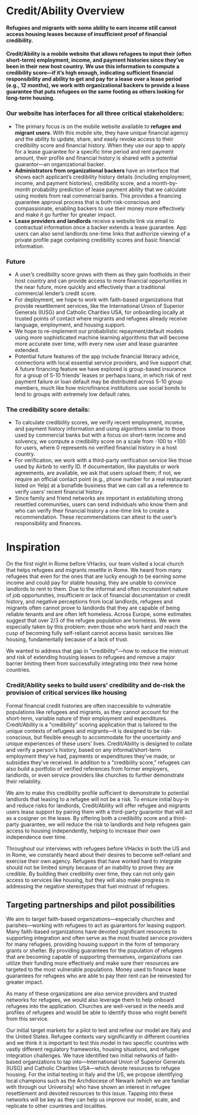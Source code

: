 # Credit/Ability Overview
#### Refugees and migrants with some ability to earn income still cannot access housing leases because of insufficient proof of financial credibility.

#### Credit/Ability is a mobile website that allows refugees to input their (often short-term) employment, income, and payment histories since they’ve been in their new host country. We use this information to compute a credibility score—if it’s high enough, indicating sufficient financial responsibility and ability to get and pay for a lease over a lease period (e.g., 12 months), we work with organizational backers to provide a lease guarantee that puts refugees on the same footing as others looking for long-term housing.

### Our website has interfaces for all three critical stakeholders:
- The primary focus is on the mobile website available to **refugee and migrant users**. With this mobile site, they have unique financial agency and the ability to update, share, and easily revoke access to their credibility score and financial history. When they use our app to apply for a lease guarantee for a specific time period and rent payment amount, their profile and financial history is shared with a potential guarantor—an organizational backer.
- **Administrators from organizational backers** have an interface that shows each applicant’s credibility history details (including employment, income, and payment histories), credibility score, and a month-by-month probability prediction of lease payment ability that we calculate using models from real commercial banks. This provides a financing guarantee approval process that is both risk-conscious and compassionate, enabling backers to use their money more effectively and make it go further for greater impact.
- **Lease providers and landlords** receive a website link via email to contractual information once a backer extends a lease guarantee. App users can also send landlords one-time links that authorize viewing of a private profile page containing credibility scores and basic financial information.

### Future
- A user’s credibility score grows with them as they gain footholds in their host country and can provide access to more financial opportunities in the near future, more quickly and effectively than a traditional commercial lender’s credit score.
- For deployment, we hope to work with faith-based organizations that provide resettlement services, like the International Union of Superior Generals (IUSG) and Catholic Charities USA, for onboarding locally at trusted points of contact where migrants and refugees already receive language, employment, and housing support.
- We hope to re-implement our probabilistic repayment/default models using more sophisticated machine learning algorithms that will become more accurate over time, with every new user and lease guarantee extended.
- Potential future features of the app include financial literacy advice, connections with local essential service providers, and live support chat. A future financing feature we have explored is group-based insurance for a group of 5-10 friends’ leases or perhaps loans, in which risk of rent payment failure or loan default may be distributed across 5-10 group members, much like how microfinance institutions use social bonds to lend to groups with extremely low default rates. 

### The credibility score details:
- To calculate credibility scores, we verify recent employment, income, and payment history information and using algorithms similar to those used by commercial banks but with a focus on short-term income and solvency, we compute a credibility score on a scale from -100 to +100 for users, where 0 represents no verified financial history in a host country.
- For verification, we work with a third-party verification service like those used by Airbnb to verify ID. If documentation, like paystubs or work agreements, are available, we ask that users upload them; if not, we require an official contact point (e.g., phone number for a real restaurant listed on Yelp) at a bonafide business that we can call as a reference to verify users’ recent financial history.
- Since family and friend networks are important in establishing strong resettled communities, users can send individuals who know them and who can verify their financial history a one-time link to create a recommendation. These recommendations can attest to the user’s responsibility and finances.

# Inspiration

On the first night in Rome before VHacks, our team visited a local church that helps refugees and migrants resettle in Rome. We heard from many refugees that even for the ones that are lucky enough to be earning some income and could pay for stable housing, they are unable to convince landlords to rent to them. Due to the informal and often inconsistent nature of job opportunities, insufficient or lack of financial documentation or credit history, and negative perceptions from local landlords, refugees and migrants often cannot prove to landlords that they are capable of being reliable tenants and are often left homeless. Across Europe, some estimates suggest that over 2/3 of the refugee population are homeless. We were especially taken by this problem: even those who work hard and reach the cusp of becoming fully self-reliant cannot access basic services like housing, fundamentally because of a lack of trust. 

We wanted to address that gap in "credibility"—how to reduce the mistrust and risk of extending housing leases to refugees and remove a major barrier limiting them from successfully integrating into their new home countries.

### Credit/Ability seeks to build users’ credibility and de-risk the provision of critical services like housing 
Formal financial credit histories are often inaccessible to vulnerable populations like refugees and migrants, as they cannot account for the short-term, variable nature of their employment and expenditures. Credit/Ability is a "credibility" scoring application that is tailored to the unique contexts of refugees and migrants—it is designed to be risk-conscious, but flexible enough to accommodate for the uncertainty and unique experiences of these users’ lives. Credit/Ability is designed to collate and verify a person's history, based on any informal/short-term employment they’ve had, payments or expenditures they’ve made, or subsidies they've received. In addition to a "credibility score," refugees can also build a portfolio of verified references from former employers, landlords, or even service providers like churches to further demonstrate their reliability.

We aim to make this credibility profile sufficient to demonstrate to potential landlords that leasing to a refugee will not be a risk. To ensure initial buy-in and reduce risks for landlords, Credit/Ability will offer refugee and migrants users lease support by pairing them with a third-party guarantor that will act as a cosigner on the lease. By offering both a credibility score and a third-party guarantee, we will reduce the risk to landlords and help refugees gain access to housing independently, helping to increase their own independence over time. 

Throughout our interviews with refugees before VHacks in both the US and in Rome, we constantly heard about their desires to become self-reliant and exercise their own agency. Refugees that have worked hard to integrate should not be limited simply because of an inability to prove they are credible. By building their credibility over time, they can not only gain access to services like housing, but they will also make progress in addressing the negative stereotypes that fuel mistrust of refugees.

## Targeting partnerships and pilot possibilities
We aim to target faith-based organizations—especially churches and parishes—working with refugees to act as guarantors for leasing support. Many faith-based organizations have devoted significant resources to supporting integration and often serve as the most trusted service providers for many refugees, providing housing support in the form of temporary grants or shelter. By providing guarantees for the population of refugees that are becoming capable of supporting themselves, organizations can utilize their funding more effectively and make sure their resources are targeted to the most vulnerable populations. Money used to finance lease guarantees for refugees who are able to pay their rent can be reinvested for greater impact.

As many of these organizations are also service providers and trusted networks for refugees, we would also leverage them to help onboard refugees into the application. Churches are well-versed in the needs and profiles of refugees and would be able to identify those who might benefit from this service. 

Our initial target markets for a pilot to test and refine our model are Italy and the United States. Refugee contexts vary significantly in different countries and we think it is important to test this model in two specific countries with vastly different regulatory frameworks, housing situations, and refugee integration challenges. We have identified two initial networks of faith-based organizations to tap into—International Union of Superior Generals (IUSG) and Catholic Charities USA—which devote resources to refugee housing. For the initial testing in Italy and the US, we propose identifying local champions such as the Archdiocese of Newark (which we are familiar with through our University) who have shown an interest in refugee resettlement and devoted resources to this issue. Tapping into these networks will be key as they can help us improve our model, scale, and replicate to other countries and localities.
